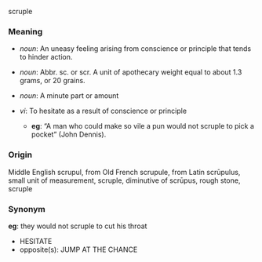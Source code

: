 scruple
### Meaning
+ _noun_: An uneasy feeling arising from conscience or principle that tends to hinder action.
+ _noun_: Abbr. sc. or scr. A unit of apothecary weight equal to about 1.3 grams, or 20 grains.
+ _noun_: A minute part or amount

+ _vi_: To hesitate as a result of conscience or principle
    + __eg__: “A man who could make so vile a pun would not scruple to pick a pocket” (John Dennis).

### Origin

Middle English scrupul, from Old French scrupule, from Latin scrūpulus, small unit of measurement, scruple, diminutive of scrūpus, rough stone, scruple

### Synonym

__eg__: they would not scruple to cut his throat

+ HESITATE
+ opposite(s): JUMP AT THE CHANCE


